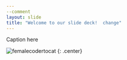 ```yaml
---
--comment
layout: slide
title: "Welcome to our slide deck!  change"
---
```


Caption here

![femalecodertocat](https://octodex.github.com/images/femalecodertocat.png)
{: .center}
